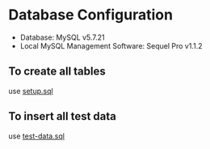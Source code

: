 # Database Configuration

- Database: MySQL v5.7.21
- Local MySQL Management Software: Sequel Pro v1.1.2

## To create all tables

use [setup.sql](setup.sql)

## To insert all test data

use [test-data.sql](test-data.sql)